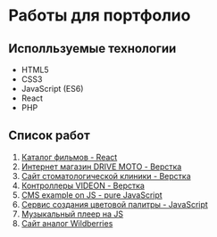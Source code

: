 # Работы для портфолио

## Исполльзуемые технологии
- HTML5
- CSS3
- JavaScript (ES6)
- React
- PHP

## Список работ
1. [Каталог фильмов - React](https://react-movies.svrprojects.ru/)
2. [Интернет магазин DRIVE MOTO - Верстка](http://example.com)
3. [Сайт стоматологической клиники - Верстка](http://example.com)
4. [Контроллеры VIDEON - Верстка](http://example.com)
5. [CMS example on JS - pure JavaScript](http://example.com)
6. [Сервис создания цветовой палитры - JavaScript](https://colorsui.svrprojects.ru/)
7. [Музыкальный плеер на JS](http://example.com)
8. [Сайт аналог Wildberries](http://example.com)
